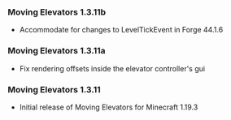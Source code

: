 ### Moving Elevators 1.3.11b
- Accommodate for changes to LevelTickEvent in Forge 44.1.6

### Moving Elevators 1.3.11a
- Fix rendering offsets inside the elevator controller's gui

### Moving Elevators 1.3.11
- Initial release of Moving Elevators for Minecraft 1.19.3
